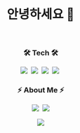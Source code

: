 
<h1 align="center">안녕하세요 👋</h3>
<br/>
<h3 align="center">🛠 Tech 🛠</h3>
<p align="center">
  <img src="https://img.shields.io/badge/Javascript-F7DF1D?style=flat-square&logo=javascript&logoColor=white"/></a>&nbsp
  <img src="https://img.shields.io/badge/Typescript-3178C6?style=flat-square&logo=Typescript&logoColor=white"/></a>&nbsp
  <img src="https://img.shields.io/badge/React-20232a?style=flat-square&logo=React&logoColor=#5bccea"/></a>&nbsp
  <img src="https://img.shields.io/badge/-React--Native-20232a?style=flat-square&logo=React&logoColor=#5bccea"/></a>&nbsp
</p>

<h3 align="center"> ⚡️ About Me ⚡️ </h3>
<p align="center">
  <a href="https://velog.io/@hyeone999"><img src="https://img.shields.io/badge/-Tech%20Blog-11B48A?style=flat-square&logo=Vimeo&logoColor=white&link=[https://velog.io/@hustle-dev]https://velog.io/@hyeone999"/></a>&nbsp
  <a href="mailto:rugbysh99@gmail.com"><img src="https://img.shields.io/badge/Gmail-d14836?style=flat-square&logo=Gmail&logoColor=white&link=rugbysh99@gmail.com"/></a>
</p>

<p align="center">
  <a href="https://hits.seeyoufarm.com"><img src="https://hits.seeyoufarm.com/api/count/incr/badge.svg?url=https%3A%2F%2Fgithub.com%2Fhustle-dev&count_bg=%2379C83D&title_bg=%23555555&icon=github.svg&icon_color=%23E1DEDE&title=hits&edge_flat=true"/></a>
</p>

